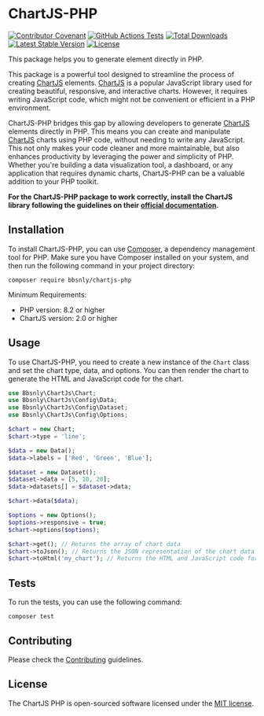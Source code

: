 # ChartJS-PHP

[![Contributor Covenant](https://img.shields.io/badge/Contributor%20Covenant-2.1-4baaaa.svg)](code_of_conduct.md)
[![GitHub Actions Tests](https://github.com/bbsnly/chartjs-php/actions/workflows/php.yml/badge.svg)](https://github.com/bbsnly/chartjs-php/actions)
[![Total Downloads](https://poser.pugx.org/bbsnly/chartjs-php/d/total.svg)](https://packagist.org/packages/bbsnly/chartjs-php)
[![Latest Stable Version](https://poser.pugx.org/bbsnly/chartjs-php/v/stable.svg)](https://packagist.org/packages/bbsnly/chartjs-php)
[![License](https://poser.pugx.org/bbsnly/chartjs-php/license.svg)](https://packagist.org/packages/bbsnly/chartjs-php)

This package helps you to generate  element directly in PHP.

This package is a powerful tool designed to streamline the process of creating [ChartJS](https://www.chartjs.org/ "ChartJS") elements. [ChartJS](https://www.chartjs.org/ "ChartJS") is a popular JavaScript library used for creating beautiful, responsive, and interactive charts. However, it requires writing JavaScript code, which might not be convenient or efficient in a PHP environment.

ChartJS-PHP bridges this gap by allowing developers to generate [ChartJS](https://www.chartjs.org/ "ChartJS") elements directly in PHP. This means you can create and manipulate [ChartJS](https://www.chartjs.org/ "ChartJS") charts using PHP code, without needing to write any JavaScript. This not only makes your code cleaner and more maintainable, but also enhances productivity by leveraging the power and simplicity of PHP. Whether you're building a data visualization tool, a dashboard, or any application that requires dynamic charts, ChartJS-PHP can be a valuable addition to your PHP toolkit.

**For the ChartJS-PHP package to work correctly, install the ChartJS library following the guidelines on their [official documentation](<https://www.chartjs.org/docs/latest/getting-started/>).**

## Installation

To install ChartJS-PHP, you can use [Composer](https://getcomposer.org/), a dependency management tool for PHP. Make sure you have Composer installed on your system, and then run the following command in your project directory:

```shell
composer require bbsnly/chartjs-php
```

Minimum Requirements:

- PHP version: 8.2 or higher
- ChartJS version: 2.0 or higher

## Usage

To use ChartJS-PHP, you need to create a new instance of the `Chart` class and set the chart type, data, and options. You can then render the chart to generate the HTML and JavaScript code for the chart.

```php
use Bbsnly\ChartJs\Chart;
use Bbsnly\ChartJs\Config\Data;
use Bbsnly\ChartJs\Config\Dataset;
use Bbsnly\ChartJs\Config\Options;

$chart = new Chart;
$chart->type = 'line';

$data = new Data();
$data->labels = ['Red', 'Green', 'Blue'];

$dataset = new Dataset();
$dataset->data = [5, 10, 20];
$data->datasets[] = $dataset->data;

$chart->data($data);

$options = new Options();
$options->responsive = true;
$chart->options($options);

$chart->get(); // Returns the array of chart data
$chart->toJson(); // Returns the JSON representation of the chart data
$chart->toHtml('my_chart'); // Returns the HTML and JavaScript code for the chart
```

## Tests

To run the tests, you can use the following command:

```shell
composer test
```

## Contributing

Please check the [Contributing](CONTRIBUTING.md) guidelines.

## License

The ChartJS PHP is open-sourced software licensed under the [MIT license](http://opensource.org/licenses/MIT).
